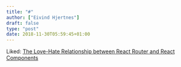 ```yaml
---
title: "#"
author: ["Eivind Hjertnes"]
draft: false
type: "post"
date: 2018-11-30T05:59:45+01:00
---
```


Liked:
[The
Love-Hate Relationship between React Router and React Components](https://blog.bitsrc.io/the-love-hate-relationship-between-react-router-and-react-components-dee4aac5956c)
